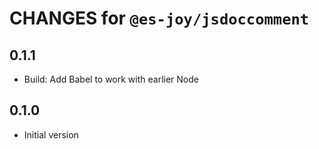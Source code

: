 # CHANGES for `@es-joy/jsdoccomment`

## 0.1.1

- Build: Add Babel to work with earlier Node

## 0.1.0

- Initial version
